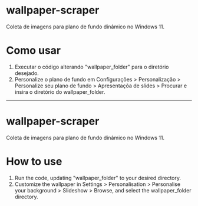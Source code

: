 # wallpaper-scraper
Coleta de imagens para plano de fundo dinâmico no Windows 11. 

# Como usar
1. Executar o código alterando "wallpaper_folder" para o diretório desejado.
2. Personalize o plano de fundo em Configurações > Personalização > Personalize seu plano de fundo > Apresentaçõa de slides > Procurar e insira o diretório do wallpaper_folder. 


----


# wallpaper-scraper
Coleta de imagens para plano de fundo dinâmico no Windows 11. 

# How to use 
1. Run the code, updating "wallpaper_folder" to your desired directory.
2. Customize the wallpaper in Settings > Personalisation > Personalise your background > Slideshow > Browse, and select the wallpaper_folder directory.
